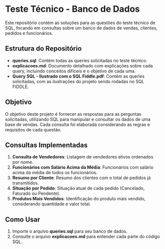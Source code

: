# Teste Técnico - Banco de Dados

Este repositório contém as soluções para as questões do teste técnico de SQL, focando em consultas sobre um banco de dados de vendas, clientes, pedidos e funcionários.

## Estrutura do Repositório

- **queries.sql**: Contém todas as queries solicitadas no teste técnico.
- **explicacoes.md**: Documento detalhado com explicações sobre cada query, incluindo conceitos difíceis e o objetivo de cada uma.
- **Query SQL - Ilustrado com o SQL Fiddle.pdf**: Contém as queries solicitadas, com as ilustrações do projeto sendo rodadas no SQL FIDDLE.

## Objetivo

O objetivo deste projeto é fornecer as respostas para as perguntas solicitadas, utilizando SQL para manipular e consultar os dados de uma base de vendas. Cada consulta foi elaborada considerando as regras e requisitos de cada questão.

## Consultas Implementadas

1. **Consulta de Vendedores**: Listagem de vendedores ativos ordenados por nome.
2. **Funcionários com Salário Acima da Média**: Funcionários com salário acima da média de todos os funcionários.
3. **Resumo por Cliente**: Resumo dos clientes com o total de pedidos já transmitidos.
4. **Situação por Pedido**: Situação atual de cada pedido (Cancelado, Faturado ou Pendente).
5. **Produtos Mais Vendidos**: Identificação do produto mais vendido, considerando quantidade e valor total.

## Como Usar

1. Importe o arquivo **queries.sql** para seu banco de dados.
2. Consulte o arquivo **explicacoes.md** para entender cada parte do código SQL.
